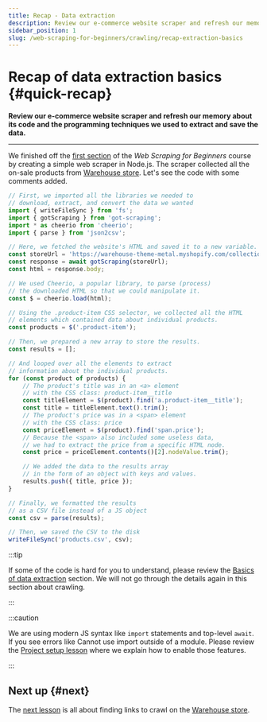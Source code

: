 ```yaml
---
title: Recap - Data extraction
description: Review our e-commerce website scraper and refresh our memory about its code and the programming techniques we used to extract and save the data.
sidebar_position: 1
slug: /web-scraping-for-beginners/crawling/recap-extraction-basics
---
```


# Recap of data extraction basics {#quick-recap}

**Review our e-commerce website scraper and refresh our memory about its code and the programming techniques we used to extract and save the data.**

---

We finished off the [first section](../data_extraction/index.md) of the _Web Scraping for Beginners_ course by creating a simple web scraper in Node.js. The scraper collected all the on-sale products from [Warehouse store](https://warehouse-theme-metal.myshopify.com/collections/sales). Let's see the code with some comments added.

```js
// First, we imported all the libraries we needed to
// download, extract, and convert the data we wanted
import { writeFileSync } from 'fs';
import { gotScraping } from 'got-scraping';
import * as cheerio from 'cheerio';
import { parse } from 'json2csv';

// Here, we fetched the website's HTML and saved it to a new variable.
const storeUrl = 'https://warehouse-theme-metal.myshopify.com/collections/sales';
const response = await gotScraping(storeUrl);
const html = response.body;

// We used Cheerio, a popular library, to parse (process)
// the downloaded HTML so that we could manipulate it.
const $ = cheerio.load(html);

// Using the .product-item CSS selector, we collected all the HTML
// elements which contained data about individual products.
const products = $('.product-item');

// Then, we prepared a new array to store the results.
const results = [];

// And looped over all the elements to extract
// information about the individual products.
for (const product of products) {
    // The product's title was in an <a> element
    // with the CSS class: product-item__title
    const titleElement = $(product).find('a.product-item__title');
    const title = titleElement.text().trim();
    // The product's price was in a <span> element
    // with the CSS class: price
    const priceElement = $(product).find('span.price');
    // Because the <span> also included some useless data,
    // we had to extract the price from a specific HTML node.
    const price = priceElement.contents()[2].nodeValue.trim();

    // We added the data to the results array
    // in the form of an object with keys and values.
    results.push({ title, price });
}

// Finally, we formatted the results
// as a CSV file instead of a JS object
const csv = parse(results);

// Then, we saved the CSV to the disk
writeFileSync('products.csv', csv);
```

:::tip

If some of the code is hard for you to understand, please review the [Basics of data extraction](../data_extraction/index.md) section. We will not go through the details again in this section about crawling.

:::

:::caution

We are using modern JS syntax like `import` statements and top-level `await`. If you see errors like Cannot use import outside of a module. Please review the [Project setup lesson](../data_extraction/project_setup.md#modern-javascript) where we explain how to enable those features.

:::

## Next up {#next}

The [next lesson](./finding_links.md) is all about finding links to crawl on the [Warehouse store](https://warehouse-theme-metal.myshopify.com/collections/sales).
